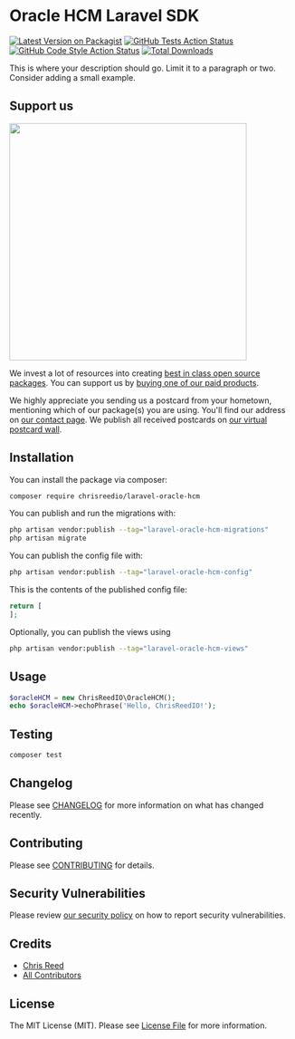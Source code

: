 # Oracle HCM Laravel SDK

[![Latest Version on Packagist](https://img.shields.io/packagist/v/chrisreedio/laravel-oracle-hcm.svg?style=flat-square)](https://packagist.org/packages/chrisreedio/laravel-oracle-hcm)
[![GitHub Tests Action Status](https://img.shields.io/github/actions/workflow/status/chrisreedio/laravel-oracle-hcm/run-tests.yml?branch=main&label=tests&style=flat-square)](https://github.com/chrisreedio/laravel-oracle-hcm/actions?query=workflow%3Arun-tests+branch%3Amain)
[![GitHub Code Style Action Status](https://img.shields.io/github/actions/workflow/status/chrisreedio/laravel-oracle-hcm/fix-php-code-style-issues.yml?branch=main&label=code%20style&style=flat-square)](https://github.com/chrisreedio/laravel-oracle-hcm/actions?query=workflow%3A"Fix+PHP+code+style+issues"+branch%3Amain)
[![Total Downloads](https://img.shields.io/packagist/dt/chrisreedio/laravel-oracle-hcm.svg?style=flat-square)](https://packagist.org/packages/chrisreedio/laravel-oracle-hcm)

This is where your description should go. Limit it to a paragraph or two. Consider adding a small example.

## Support us

[<img src="https://github-ads.s3.eu-central-1.amazonaws.com/laravel-oracle-hcm.jpg?t=1" width="419px" />](https://spatie.be/github-ad-click/laravel-oracle-hcm)

We invest a lot of resources into creating [best in class open source packages](https://spatie.be/open-source). You can support us by [buying one of our paid products](https://spatie.be/open-source/support-us).

We highly appreciate you sending us a postcard from your hometown, mentioning which of our package(s) you are using. You'll find our address on [our contact page](https://spatie.be/about-us). We publish all received postcards on [our virtual postcard wall](https://spatie.be/open-source/postcards).

## Installation

You can install the package via composer:

```bash
composer require chrisreedio/laravel-oracle-hcm
```

You can publish and run the migrations with:

```bash
php artisan vendor:publish --tag="laravel-oracle-hcm-migrations"
php artisan migrate
```

You can publish the config file with:

```bash
php artisan vendor:publish --tag="laravel-oracle-hcm-config"
```

This is the contents of the published config file:

```php
return [
];
```

Optionally, you can publish the views using

```bash
php artisan vendor:publish --tag="laravel-oracle-hcm-views"
```

## Usage

```php
$oracleHCM = new ChrisReedIO\OracleHCM();
echo $oracleHCM->echoPhrase('Hello, ChrisReedIO!');
```

## Testing

```bash
composer test
```

## Changelog

Please see [CHANGELOG](CHANGELOG.md) for more information on what has changed recently.

## Contributing

Please see [CONTRIBUTING](CONTRIBUTING.md) for details.

## Security Vulnerabilities

Please review [our security policy](../../security/policy) on how to report security vulnerabilities.

## Credits

- [Chris Reed](https://github.com/chrisreedio)
- [All Contributors](../../contributors)

## License

The MIT License (MIT). Please see [License File](LICENSE.md) for more information.
